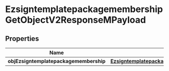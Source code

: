 
# EzsigntemplatepackagemembershipGetObjectV2ResponseMPayload

## Properties
| Name | Type | Description | Notes |
| ------------ | ------------- | ------------- | ------------- |
| **objEzsigntemplatepackagemembership** | [**EzsigntemplatepackagemembershipResponseCompound**](EzsigntemplatepackagemembershipResponseCompound.md) |  |  |



